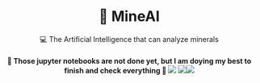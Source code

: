 <h1 align="center">
    <a>💎 MineAI</a>
</h1>
<p align="center">💻 The Artificial Intelligence that can analyze minerals </p>

<h4 align="center"> 
	🚧  Those jupyter notebooks are not done yet, but I am doying my best to finish and check everything  🚧
	<img src="http://ForTheBadge.com/images/badges/made-with-python.svg"/> <img src="https://img.shields.io/badge/Made%20with-Jupyter-orange?style=for-the-badge&logo=Jupyter"/><img src="https://img.shields.io/badge/Maintained%3F-yes-green.svg"/>
</h4>

